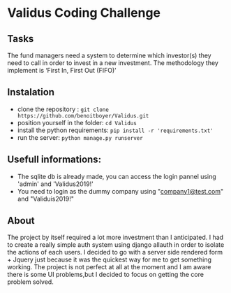# Validus Coding Challenge

## Tasks
The fund managers need a system to determine which investor(s) they need to call in order to invest in a
new investment. The methodology they implement is ‘First In, First Out (FIFO)’

## Instalation
- clone the repository : `git clone https://github.com/benoitboyer/Validus.git`
- position yourself in the folder: `cd Validus`
- install the python requirements: `pip install -r 'requirements.txt'`
- run the server: `python manage.py runserver`

## Usefull informations:
- The sqlite db is already made, you can access the login pannel using 'admin' and 'Validus2019!'
- You need to login as the dummy company using "company1@test.com" and "Validuis2019!"

## About
The project by itself required a lot more investment than I anticipated.
I had to create a really simple auth system using django allauth in order to isolate the actions of each users.
I decided to go with a server side rendered form + Jquery just because it was the quickest way for me to get something working.
The project is not perfect at all at the moment and I am aware there is some UI problems,but I decided to focus on getting the core problem solved.

